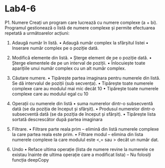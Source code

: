 # Lab4-6
P1. Numere
Creați un program care lucrează cu numere complexe (a + bi). Programul
gestionează o listă de numere complexe și permite efectuarea repetată a
următoarelor acțiuni:
1. Adaugă număr în listă.
• Adaugă număr complex la sfârșitul listei
• Inserare număr complex pe o poziție dată.
2. Modifică elemente din listă.
• Șterge element de pe o poziție dată.
• Șterge elementele de pe un interval de poziții.
• Înlocuiește toate aparițiile unui număr complex cu un alt număr
complex.
3. Căutare numere.
• Tipărește partea imaginara pentru numerele din listă. Se dă intervalul
de poziții (sub secvența).
• Tipărește toate numerele complexe care au modulul mai mic decât 10
• Tipărește toate numerele complexe care au modulul egal cu 10
4. Operații cu numerele din listă
• suma numerelor dintr-o subsecventă dată (se da poziția de început și
sfârșit).
• Produsul numerelor dintr-o subsecventă dată (se da poziția de început
și sfârșit).
• Tipărește lista sortată descrescător după partea imaginara
5. Filtrare.
• Filtrare parte reala prim – elimină din listă numerele complexe la care
partea reala este prim.
• Filtrare modul – elimina din lista numerele complexe la care modulul
este <,= sau > decât un număr dat.

6. Undo
• Reface ultima operație (lista de numere revine la numerele ce existau
înainte de ultima operație care a modificat lista) – Nu folosiți funcția
deepCopy
